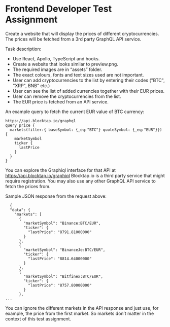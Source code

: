 # Frontend Developer Test Assignment

Create a website that will display the prices of different cryptocurrencies. The prices will be fetched from a 3rd party GraphQL API service.

Task description:
- Use React, Apollo, TypeScript and hooks.
- Create a website that looks similar to preview.png.
- The required images are in “assets” folder.
- The exact colours, fonts and text sizes used are not important.
- User can add cryptocurrencies to the list by entering their codes ("BTC", "XRP", BNB" etc.)
- User can see the list of added currencies together with their EUR prices.
- User can remove the cryptocurrencies from the list.
- The EUR price is fetched from an API service.

An example query to fetch the current EUR value of BTC currency:

```
https://api.blocktap.io/graphql
query price {
  markets(filter:{ baseSymbol: {_eq:"BTC"} quoteSymbol: {_eq:"EUR"}}) {
    marketSymbol
    ticker {
      lastPrice
    }
  }
}
```

You can explore the Graphiql interface for that API at https://api.blocktap.io/graphiql
Blocktap.io is a third party service that might require registration.
You may also use any other GraphQL API service to fetch the prices from.

Sample JSON response from the request above:
```
  {
  "data": {
    "markets": [
      {
        "marketSymbol": "Binance:BTC/EUR",
        "ticker": {
          "lastPrice": "8791.81000000"
        }
      },
      {
        "marketSymbol": "BinanceJe:BTC/EUR",
        "ticker": {
          "lastPrice": "8814.64000000"
        }
      },
      {
        "marketSymbol": "Bitfinex:BTC/EUR",
        "ticker": {
          "lastPrice": "8757.80000000"
        }
      },
...
```

You can ignore the different markets in the API response and just use, for example, the price from the first market. So markets don’t matter in the context of this test assignment.
